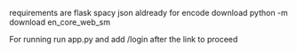 requirements are
flask
spacy
json aldready 
for encode download python -m download en_core_web_sm


For running run app.py and add /login after the link to proceed
